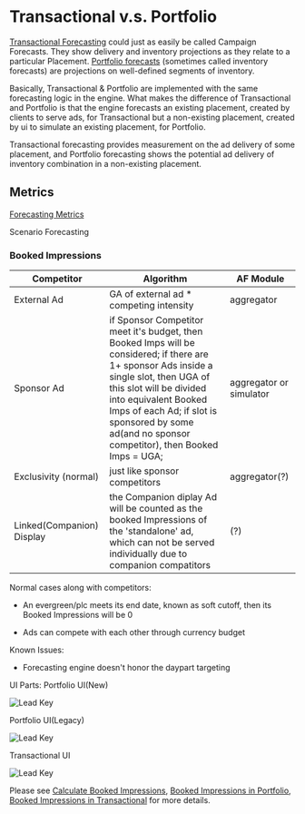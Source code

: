 # Transactional v.s. Portfolio

[Transactional Forecasting](http://hub.freewheel.tv/display/MUG/MRM+Transactional+Forecasting) could just as easily be called Campaign Forecasts. They show delivery and inventory projections as they relate to a particular Placement. [Portfolio forecasts](http://hub.freewheel.tv/display/MUG/MRM+Portfolio+Forecasting) (sometimes called inventory forecasts) are projections on well-defined segments of inventory.

Basically, Transactional & Portfolio are implemented with the same forecasting logic in the engine. What makes the difference of Transactional and Portfolio is that the engine forecasts an existing placement, created by clients to serve ads, for Transactional but a non-existing placement, created by ui to simulate an existing placement, for Portfolio.

Transactional forecasting provides measurement on the ad delivery of some placement, and Portfolio forecasting shows the potential ad delivery of inventory combination in a non-existing placement.

## Metrics

[Forecasting Metrics](http://wiki.dev.fwmrm.net/display/ForecastPortal/Forecasting+Metrics)

Scenario Forecasting

### Booked Impressions

Competitor | Algorithm | AF Module
-------------|------------|----------
External Ad | GA of external ad * competing intensity | aggregator
Sponsor Ad | if Sponsor Competitor meet it's budget, then Booked Imps will be considered; if there are 1+ sponsor Ads inside a single slot, then UGA of this slot will be divided into equivalent Booked Imps of each Ad; if slot is sponsored by some ad(and no sponsor competitor), then Booked Imps = UGA; | aggregator or simulator
Exclusivity (normal) | just like sponsor competitors | aggregator(?)
Linked(Companion) Display | the Companion diplay Ad will be counted as the booked Impressions of the 'standalone' ad, which can not be served individually due to companion compatitors | (?)

Normal cases along with competitors:

- An evergreen/plc meets its end date, known as soft cutoff, then its Booked Impressions will be 0

- Ads can compete with each other through currency budget

Known Issues:

- Forecasting engine doesn't honor the daypart targeting

UI Parts:
Portfolio UI(New)

![Lead Key](https://github.com/yangyuqian/technical-articles/blob/master/images/lead-key.jpg)

Portfolio UI(Legacy)

![Lead Key](https://github.com/yangyuqian/technical-articles/blob/master/images/lead-key.jpg)

Transactional UI

![Lead Key](https://github.com/yangyuqian/technical-articles/blob/master/images/lead-key.jpg)

Please see [Calculate Booked Impressions](http://wiki.dev.fwmrm.net/display/wq/How+to+calculate+Book+Imps), [Booked Impressions in Portfolio](http://wiki.dev.fwmrm.net/display/ForecastPortal/Portfolio+Metrics+---+Booked+Impression), [Booked Impressions in Transactional](http://wiki.dev.fwmrm.net/display/ForecastPortal/Transactional+Metrics+---+Booked+Impressions) for more details.


